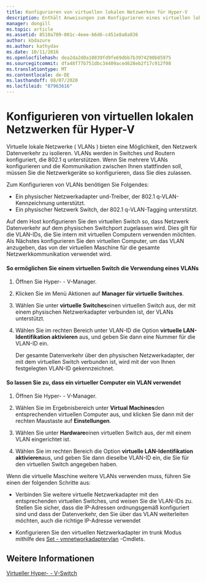 ```yaml
---
title: Konfigurieren von virtuellen lokalen Netzwerken für Hyper-V
description: Enthält Anweisungen zum Konfigurieren eines virtuellen lokalen Netzwerks (VLAN) für die Verwendung durch virtuelle Maschinen auf einem Hyper-V-Host.
manager: dongill
ms.topic: article
ms.assetid: 8510a709-001c-4eee-b6d6-c451e8a8a836
author: kbdazure
ms.author: kathydav
ms.date: 10/11/2016
ms.openlocfilehash: dea2da2d0a10839fd9fe69dbb7b3974290b85975
ms.sourcegitcommit: dfa48f77b751dbc34409aced628eb2f17c912f08
ms.translationtype: MT
ms.contentlocale: de-DE
ms.lasthandoff: 08/07/2020
ms.locfileid: "87963616"
---
```

# <a name="configure-virtual-local-area-networks-for-hyper-v"></a>Konfigurieren von virtuellen lokalen Netzwerken für Hyper-V
Virtuelle lokale Netzwerke \( VLANs \) bieten eine Möglichkeit, den Netzwerk Datenverkehr zu isolieren. VLANs werden in Switches und Routern konfiguriert, die 802.1 q unterstützen. Wenn Sie mehrere VLANs konfigurieren und die Kommunikation zwischen Ihnen stattfinden soll, müssen Sie die Netzwerkgeräte so konfigurieren, dass Sie dies zulassen.

Zum Konfigurieren von VLANs benötigen Sie Folgendes:

- Ein physischer Netzwerkadapter und-Treiber, der 802.1 q-VLAN-Kennzeichnung unterstützt.
- Ein physischer Netzwerk Switch, der 802.1 q-VLAN-Tagging unterstützt.

Auf dem Host konfigurieren Sie den virtuellen Switch so, dass Netzwerk Datenverkehr auf dem physischen Switchport zugelassen wird. Dies gilt für die VLAN-IDs, die Sie intern mit virtuellen Computern verwenden möchten. Als Nächstes konfigurieren Sie den virtuellen Computer, um das VLAN anzugeben, das von der virtuellen Maschine für die gesamte Netzwerkkommunikation verwendet wird.

#### <a name="to-allow-a-virtual-switch-to-use-a-vlan"></a>So ermöglichen Sie einem virtuellen Switch die Verwendung eines VLANs

1. Öffnen Sie Hyper- \- V-Manager.

2. Klicken Sie im Menü Aktionen auf **Manager für virtuelle Switches**.

3. Wählen Sie unter **virtuelle Switches**einen virtuellen Switch aus, der mit einem physischen Netzwerkadapter verbunden ist, der VLANs unterstützt.

4. Wählen Sie im rechten Bereich unter VLAN-ID die Option **virtuelle LAN-Identifikation aktivieren** aus, und geben Sie dann eine Nummer für die VLAN-ID ein.

    Der gesamte Datenverkehr über den physischen Netzwerkadapter, der mit dem virtuellen Switch verbunden ist, wird mit der von Ihnen festgelegten VLAN-ID gekennzeichnet.

#### <a name="to-allow-a-virtual-machine-to-use-a-vlan"></a>So lassen Sie zu, dass ein virtueller Computer ein VLAN verwendet

1. Öffnen Sie Hyper- \- V-Manager.

2. Wählen Sie im Ergebnisbereich unter **Virtual Machines**den entsprechenden virtuellen Computer aus, und klicken Sie dann mit der rechten Maustaste auf **Einstellungen**.

3. Wählen Sie unter **Hardware**einen virtuellen Switch aus, der mit einem VLAN eingerichtet ist.

4. Wählen Sie im rechten Bereich die Option **virtuelle LAN-Identifikation aktivieren**aus, und geben Sie dann dieselbe VLAN-ID ein, die Sie für den virtuellen Switch angegeben haben.

Wenn die virtuelle Maschine weitere VLANs verwenden muss, führen Sie einen der folgenden Schritte aus:

- Verbinden Sie weitere virtuelle Netzwerkadapter mit den entsprechenden virtuellen Switches, und weisen Sie die VLAN-IDs zu. Stellen Sie sicher, dass die IP-Adressen ordnungsgemäß konfiguriert sind und dass der Datenverkehr, den Sie über das VLAN weiterleiten möchten, auch die richtige IP-Adresse verwendet

- Konfigurieren Sie den virtuellen Netzwerkadapter im trunk Modus mithilfe des [Set \- vmnetworkadaptervlan](https://technet.microsoft.com/library/hh848475.aspx) -Cmdlets.

## <a name="see-also"></a>Weitere Informationen

[Virtueller Hyper- \- V-Switch](https://technet.microsoft.com/windows-server-docs/networking/technologies/hyper-v-virtual-switch/hyper-v-virtual-switch)
